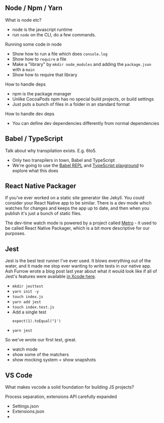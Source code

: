 ## Node / Npm / Yarn

What is node etc?

- node is the javascript runtime
- run `node` on the CLI, do a few commands.

Running some code in node

- Show how to run a file which does `console.log`
- Show how to `require` a file
- Make a "library" by `mkdir node_modules` and adding the `package.json` with a `main`
- Show how to require that library

How to handle deps

- npm is the package manager
- Unlike CocoaPods npm has no special build projects, or build settings
- Just puts a bunch of files in a folder in an standard format

How to handle dev deps

- You can define dev dependencies differently from normal dependencies

## Babel / TypeScript

Talk about why transpilation exists. E.g. 6to5.

- Only two transpilers in town, Babel and TypeScript
- We're going to use the [Babel REPL](https://babeljs.io/repl) and
  [TypeScript playground](https://www.typescriptlang.org/play/) to explore what this does

## React Native Packager

If you've ever worked on a static site generator like Jekyll. You could consider your React Native app to be similar.
There is a dev mode which watches for changes and keeps the app up to date, and then when you publish it's just a bunch
of static files.

The dev-time watch mode is powered by a project called [Metro](https://github.com/facebook/metro) - it used to be called
React Native Packager, which is a bit more descriptive for our purposes.

## Jest

Jest is the best test runner I've ever used. It blows everything out of the water, and it made me stop ever wanting to
write tests in our native app. Ash Furrow wrote a blog post last year about what it would look like if all of Jest's
features were available [in Xcode here](https://ashfurrow.com/blog/apple-releases-jive/).

- `mkdir jesttest`
- `yarn init -y`
- `touch index.js`
- `yarn add jest`
- `touch index.test.js`
- Add a single test
  ```
  expect(1).toEqual("1')
  ```
- `yarn jest`

So we've wrote our first test, great.

- watch mode
- show some of the matchers
- show mocking system = show snapshots

## VS Code

What makes vscode a solid foundation for building JS projects?

Process separation, extensions API carefully expanded

- Settings.json
- Extensions.json
-
